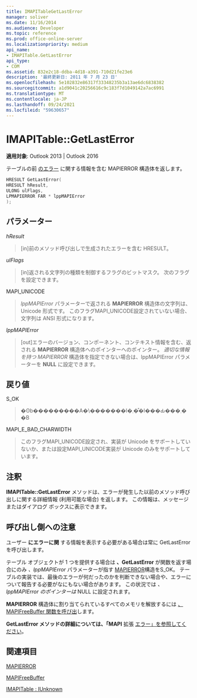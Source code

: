 ```yaml
---
title: IMAPITableGetLastError
manager: soliver
ms.date: 11/16/2014
ms.audience: Developer
ms.topic: reference
ms.prod: office-online-server
ms.localizationpriority: medium
api_name:
- IMAPITable.GetLastError
api_type:
- COM
ms.assetid: 832e2c18-ddba-4d18-a391-710d21fe23e6
description: '最終更新日: 2011 年 7 月 23 日'
ms.openlocfilehash: 5e102832e86317f33348235b3a13ae6dc6838382
ms.sourcegitcommit: a1d9041c20256616c9c183f7d1049142a7ac6991
ms.translationtype: MT
ms.contentlocale: ja-JP
ms.lasthandoff: 09/24/2021
ms.locfileid: "59630657"
---
```

# <a name="imapitablegetlasterror"></a>IMAPITable::GetLastError

  
  
**適用対象**: Outlook 2013 | Outlook 2016 
  
テーブルの前 [のエラー](mapierror.md) に関する情報を含む MAPIERROR 構造体を返します。 
  
```cpp
HRESULT GetLastError(
HRESULT hResult,
ULONG ulFlags,
LPMAPIERROR FAR * lppMAPIError
);
```

## <a name="parameters"></a>パラメーター

 _hResult_
  
> [in]前のメソッド呼び出しで生成されたエラーを含む HRESULT。
    
 _ulFlags_
  
> [in]返される文字列の種類を制御するフラグのビットマスク。 次のフラグを設定できます。
    
MAPI_UNICODE 
  
> _lppMAPIError_ パラメーターで返される **MAPIERROR** 構造体の文字列は、Unicode 形式です。 このフラグMAPI_UNICODE設定されていない場合、文字列は ANSI 形式になります。 
    
 _lppMAPIError_
  
> [out]エラーのバージョン、コンポーネント、コンテキスト情報を含む、返される **MAPIERROR** 構造体へのポインターへのポインター。 _適切な情報を持つ MAPIERROR_ 構造体を指定できない場合は、lppMAPIError パラメーターを **NULL** に設定できます。 
    
## <a name="return-value"></a>戻り値

S_OK 
  
> �ʘb���������A�\�������l�܂��͒l���Ԃ���܂��B
    
MAPI_E_BAD_CHARWIDTH 
  
> このフラグMAPI_UNICODE設定され、実装が Unicode をサポートしていないか、または設定MAPI_UNICODE実装が Unicode のみをサポートしています。
    
## <a name="remarks"></a>注釈

**IMAPITable::GetLastError** メソッドは、エラーが発生した以前のメソッド呼び出しに関する詳細情報 (利用可能な場合) を返します。 この情報は、メッセージまたはダイアログ ボックスに表示できます。 
  
## <a name="notes-to-callers"></a>呼び出し側への注意

ユーザー **にエラーに関** する情報を表示する必要がある場合は常に GetLastError を呼び出します。 
  
テーブル オブジェクトが 1 つを提供する場合は **、GetLastError** が関数を返す場合にのみ _、lppMAPIError_ パラメーターが指す [MAPIERROR](mapierror.md)構造をS_OK。 テーブルの実装では、最後のエラーが何だったのかを判断できない場合や、エラーについて報告する必要がなにもない場合があります。 この状況では  _、lppMAPIError のポインターは_ NULL に設定されます。 
  
**MAPIERROR** 構造体に割り当てられているすべてのメモリを解放するには [、MAPIFreeBuffer 関数を呼び出](mapifreebuffer.md)します。 
  
**GetLastError メソッドの詳細については、「MAPI** 拡張 [エラー」を参照してください](mapi-extended-errors.md)。
  
## <a name="see-also"></a>関連項目



[MAPIERROR](mapierror.md)
  
[MAPIFreeBuffer](mapifreebuffer.md)
  
[IMAPITable : IUnknown](imapitableiunknown.md)

